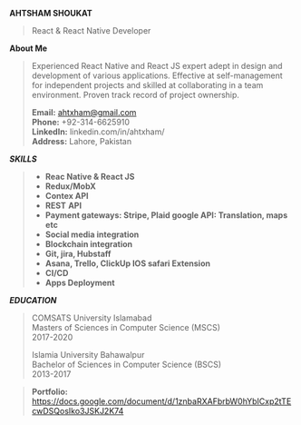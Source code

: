 
**AHTSHAM SHOUKAT**  
>React & React Native Developer

**About Me**
>Experienced React Native and React JS expert adept in design and
development of various applications. Effective at self-management for
independent projects and skilled at collaborating in a team environment.
Proven track record of project ownership. 
>
>**Email:** ahtxham@gmail.com  
**Phone:** +92-314-6625910  
**LinkedIn:** linkedin.com/in/ahtxham/  
**Address:** Lahore, Pakistan

 ***SKILLS***  
>* **Reac Native & React JS**
>* **Redux/MobX**  
>* **Contex API**    
>* **REST** **API**   
>* **Payment gateways: Stripe, Plaid google API: Translation, maps etc**     
>* **Social media integration**   
>* **Blockchain integration**   
>* **Git, jira, Hubstaff**   
>* **Asana, Trello, ClickUp IOS safari Extension**   
>* **CI/CD**   
>* **Apps Deployment**   

***EDUCATION***  
>COMSATS University Islamabad  
Masters of Sciences in Computer Science (MSCS)  
2017-2020 
>
>Islamia University Bahawalpur  
Bachelor of Sciences in Computer Science (BSCS)  
2013-2017

>**Portfolio:** https://docs.google.com/document/d/1znbaRXAFbrbW0hYbICxp2tTEcwDSQosIko3JSKJ2K74
